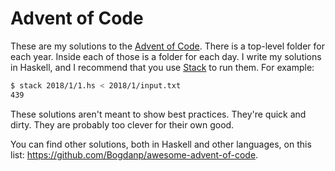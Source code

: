 # Advent of Code

These are my solutions to the [Advent of Code](https://adventofcode.com). There
is a top-level folder for each year. Inside each of those is a folder for each
day. I write my solutions in Haskell, and I recommend that you use [Stack][] to
run them. For example:

``` sh
$ stack 2018/1/1.hs < 2018/1/input.txt
439
```

These solutions aren't meant to show best practices. They're quick and dirty.
They are probably too clever for their own good.

You can find other solutions, both in Haskell and other languages, on this list:
<https://github.com/Bogdanp/awesome-advent-of-code>.

[Stack]: https://docs.haskellstack.org/en/stable/README/
